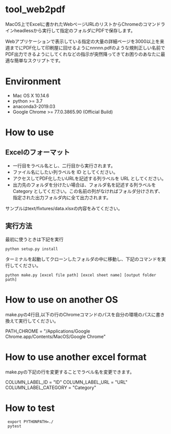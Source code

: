 tool_web2pdf
============

MacOS上でExcelに書かれたWebページURLのリストからChromeのコマンドラインheadlessから実行して指定のフォルダにPDFで保存します。

Webアプリケーションで表示している指定の大量の詳細ページを3000以上を来週までにPDF化して印刷屋に回せるようにnnnnn.pdfのような規則正しい名前でPDF出力できるようにしてくれなどの指示が突然降ってきてお困りのあなたに最適な簡単なスクリプトです。

Environment
===========

- Mac OS X 10.14.6
- python >= 3.7
- anaconda3-2019.03
- Google Chrome >= 77.0.3865.90 (Official Build)

How to use
===========

Excelのフォーマット
------------------

- 一行目をラベル名とし、二行目から実行されます。
- ファイル名にしたい列ラベルを ID としてください。
- アクセスしてPDF化したいURLを記述する列ラベルを URL としてください。
- 出力先のフォルダを分けたい場合は、フォルダ名を記述する列ラベルを Category としてください。この名前の列がなければフォルダ分けされず、指定された出力フォルダ内に全て出力されます。

サンプルはtext/fixtures/data.xlsxの内容をみてください。

実行方法
--------
最初に使うときは下記を実行

    python setup.py install

ターミナルを起動してクローンしたフォルダの中に移動し、下記のコマンドを実行してください。

    python make.py [excel file path] [excel sheet name] [output folder path]

How to use on another OS
========================

make.pyの4行目,以下の行のChromeコマンドのパスを自分の環境のパスに書き換えて実行してください。

   PATH_CHROME = "/Applications/Google Chrome.app/Contents/MacOS/Google Chrome"

How to use another excel format
===============================

make.pyの下記の行を変更することでラベル名を変更できます。

COLUMN_LABEL_ID = "ID"
COLUMN_LABEL_URL = "URL"
COLUMN_LABEL_CATEGORY = "Category"

How to test
===========

     export PYTHONPATH=./
     pytest


